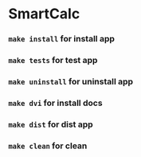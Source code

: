 # SmartCalc

### ``make install`` for install app
### ``make tests`` for test app
### ``make uninstall`` for uninstall app
### ``make dvi`` for install docs
### ``make dist`` for dist app
### ``make clean`` for clean